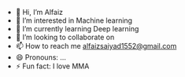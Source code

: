 - 👋 Hi, I’m Alfaiz
- 👀 I’m interested in Machine learning
- 🌱 I’m currently learning Deep learning
- 💞️ I’m looking to collaborate on 
- 📫 How to reach me alfaizsaiyad1552@gmail.com
- 😄 Pronouns: ...
- ⚡ Fun fact: I love MMA

<!---
PyNerdAlfaiz/PyNerdAlfaiz is a ✨ special ✨ repository because its `README.md` (this file) appears on your GitHub profile.
You can click the Preview link to take a look at your changes.
--->
